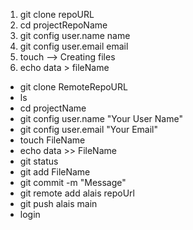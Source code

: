 1. git clone repoURL
2. cd projectRepoName
3. git config user.name name
4. git config user.email email
5. touch --> Creating files
6. echo data > fileName

- git clone RemoteRepoURL
- ls
- cd projectName
- git config user.name "Your User Name"
- git config user.email "Your Email"
- touch FileName
- echo data >> FileName
- git status
- git add FileName
- git commit -m "Message"
- git remote add alais repoUrl
- git push alais main
- login